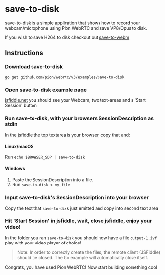 # save-to-disk
save-to-disk is a simple application that shows how to record your webcam/microphone using Pion WebRTC and save VP8/Opus to disk.

If you wish to save H264 to disk checkout out [save-to-webm](https://github.com/pion/example-webrtc-applications/tree/master/save-to-webm)

## Instructions
### Download save-to-disk
```
go get github.com/pion/webrtc/v3/examples/save-to-disk
```

### Open save-to-disk example page
[jsfiddle.net](https://jsfiddle.net/b3d72av1/) you should see your Webcam, two text-areas and a 'Start Session' button

### Run save-to-disk, with your browsers SessionDescription as stdin
In the jsfiddle the top textarea is your browser, copy that and:
#### Linux/macOS
Run `echo $BROWSER_SDP | save-to-disk`
#### Windows
1. Paste the SessionDescription into a file.
1. Run `save-to-disk < my_file`

### Input save-to-disk's SessionDescription into your browser
Copy the text that `save-to-disk` just emitted and copy into second text area

### Hit 'Start Session' in jsfiddle, wait, close jsfiddle, enjoy your video!
In the folder you ran `save-to-disk` you should now have a file `output-1.ivf` play with your video player of choice!
> Note: In order to correctly create the files, the remote client (JSFiddle) should be closed. The Go example will automatically close itself.

Congrats, you have used Pion WebRTC! Now start building something cool
